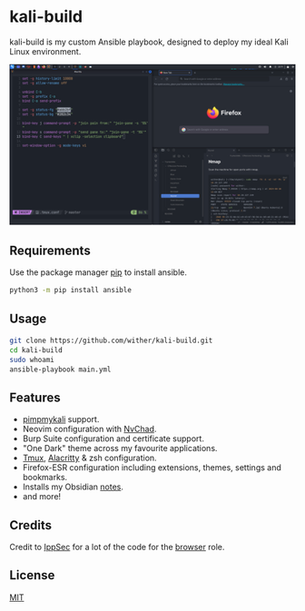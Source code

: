 # kali-build

kali-build is my custom Ansible playbook, designed to deploy my ideal Kali Linux environment.

![](./kali-build-screenshot.png)

## Requirements

Use the package manager [pip](https://pip.pypa.io/en/stable/) to install ansible.

```bash
python3 -m pip install ansible
```

## Usage

```bash
git clone https://github.com/wither/kali-build.git
cd kali-build
sudo whoami
ansible-playbook main.yml
```

## Features

- [pimpmykali](https://github.com/Dewalt-arch/pimpmykali) support.
- Neovim configuration with [NvChad](https://nvchad.com/).
- Burp Suite configuration and certificate support.
- "One Dark" theme across my favourite applications.
- [Tmux](https://github.com/tmux/tmux), [Alacritty](https://github.com/alacritty/alacritty) & zsh configuration.
- Firefox-ESR configuration including extensions, themes, settings and bookmarks.
- Installs my Obsidian [notes](https://github.com/wither/notes).
- and more!

## Credits

Credit to [IppSec](https://github.com/IppSec) for a lot of the code for the [browser](https://github.com/wither/kali-build/tree/master/roles/browser) role.

## License

[MIT](https://choosealicense.com/licenses/mit/)
